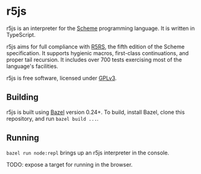 # r5js
r5js is an interpreter for the [Scheme](http://en.wikipedia.org/wiki/Scheme_(programming_language))
programming language. It is written in TypeScript.

r5js aims for full compliance with [R5RS](http://www.schemers.org/Documents/Standards/R5RS/HTML/),
the fifth edition of the Scheme specification. It supports hygienic macros,
first-class continuations, and proper tail recursion. It includes over 700 tests exercising most of
the language's facilities.

r5js is free software, licensed under [GPLv3](http://www.gnu.org/copyleft/gpl.html).

## Building
r5js is built using [Bazel](https://bazel.build) version 0.24+. To build, install Bazel, clone this
repository, and run `bazel build ...`.

## Running
`bazel run node:repl` brings up an r5js interpreter in the console.

TODO: expose a target for running in the browser.
